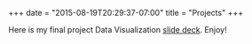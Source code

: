 +++
date = "2015-08-19T20:29:37-07:00"
title = "Projects"
+++

Here is my final project Data Visualization [slide deck](../slides/slides.html). Enjoy!